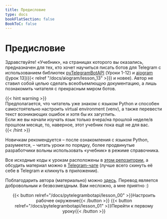 ```yaml
---
title: Предисловие
type: docs
bookFlatSection: false
BookToC: false
---
```


# Предисловие

Здравствуйте! «Учебник», на страницах которого вы оказались, предназначен для тех, кто хочет научиться писать ботов для Telegram с использованием библиотек [pyTelegramBotAPI](https://github.com/eternnoir/pyTelegramBotAPI) (Уроки 1-12) и [aiogram](https://github.com/aiogram/aiogram) ([урок 13]({{< relref "/docs/aiogram/lesson_13" >}}) и новее). Автор не ставил собой целью сделать всеобъемлющую документацию, а лишь познакомить читателя с прекрасным миром ботов.  

{{< hint warning >}}  
Предполагается, что читатель уже знаком с языком Python и способен самостоятельно настроить virtual environment (venv), а также перевести текст возникающих ошибок и хотя бы их загуглить.  
Если же вы начали изучать язык только вчера/на прошлой неделе/в прошлом месяце, то, наверное, этот учебник пока ещё не для вас.  
{{< /hint >}}

Новичкам рекомендуется – после ознакомления с языком Python, разумеется, – читать уроки по порядку, более продвинутые разработчики вольны использовать «учебник» в режиме справочника.

Все исходные коды к урокам расположены в [этом репозитории](https://github.com/MasterGroosha/telegram-tutorial), а обсудить материал можно в [Telegram-чате](https://t.me/joinchat/ABtnIE7H7Q3TRRh8n8uNww) (лучше всего скинуть её себе в Telegram и кликнуть в приложении).

Поблагодарить автора (материально) можно [здесь](https://money.yandex.ru/to/41001515922197). Перевод является добровольным и безвозмездным. Вам несложно, а мне приятно :)

<center>
{{< button relref="/docs/pytelegrambotapi/lesson_00" >}}Настроить рабочее окружение{{< /button >}} {{< button relref="/docs/pytelegrambotapi/lesson_01" >}}Перейти к первому уроку{{< /button >}}
</center>
